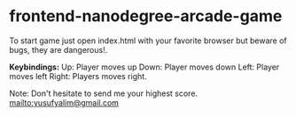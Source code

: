 frontend-nanodegree-arcade-game
===============================

To start game just open index.html with your favorite browser but beware of bugs, they are dangerous!.

**Keybindings:**
Up: Player moves up
Down: Player moves down
Left: Player moves left
Right: Players moves right.

Note: Don't hesitate to send me your highest score.
<mailto:yusufyalim@gmail.com>
